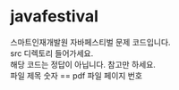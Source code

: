 # javafestival
스마트인재개발원 자바페스티벌 문제 코드입니다.  
src 디렉토리 들어가세요.  
해당 코드는 정답이 아닙니다. 참고만 하세요.  
파일 제목 숫자 == pdf 파일 페이지 번호
